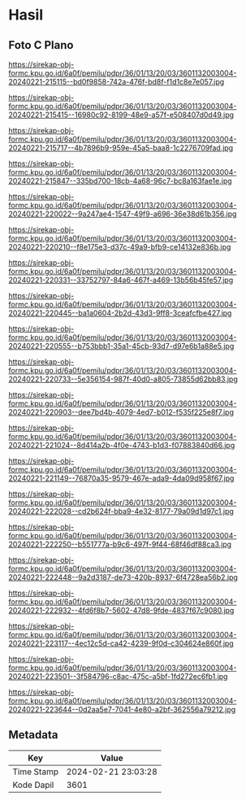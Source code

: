 # Hasil

## Foto C Plano

https://sirekap-obj-formc.kpu.go.id/6a0f/pemilu/pdpr/36/01/13/20/03/3601132003004-20240221-215115--bd0f9858-742a-476f-bd8f-f1d1c8e7e057.jpg

https://sirekap-obj-formc.kpu.go.id/6a0f/pemilu/pdpr/36/01/13/20/03/3601132003004-20240221-215415--16980c92-8199-48e9-a57f-e508407d0d49.jpg

https://sirekap-obj-formc.kpu.go.id/6a0f/pemilu/pdpr/36/01/13/20/03/3601132003004-20240221-215717--4b7896b9-959e-45a5-baa8-1c2276709fad.jpg

https://sirekap-obj-formc.kpu.go.id/6a0f/pemilu/pdpr/36/01/13/20/03/3601132003004-20240221-215847--335bd700-18cb-4a68-96c7-bc8a163fae1e.jpg

https://sirekap-obj-formc.kpu.go.id/6a0f/pemilu/pdpr/36/01/13/20/03/3601132003004-20240221-220022--9a247ae4-1547-49f9-a696-36e38d61b356.jpg

https://sirekap-obj-formc.kpu.go.id/6a0f/pemilu/pdpr/36/01/13/20/03/3601132003004-20240221-220210--f8e175e3-d37c-49a9-bfb9-ce14132e836b.jpg

https://sirekap-obj-formc.kpu.go.id/6a0f/pemilu/pdpr/36/01/13/20/03/3601132003004-20240221-220331--33752797-84a6-467f-a469-13b56b45fe57.jpg

https://sirekap-obj-formc.kpu.go.id/6a0f/pemilu/pdpr/36/01/13/20/03/3601132003004-20240221-220445--ba1a0604-2b2d-43d3-9ff8-3ceafcfbe427.jpg

https://sirekap-obj-formc.kpu.go.id/6a0f/pemilu/pdpr/36/01/13/20/03/3601132003004-20240221-220555--b753bbb1-35a1-45cb-93d7-d97e6b1a88e5.jpg

https://sirekap-obj-formc.kpu.go.id/6a0f/pemilu/pdpr/36/01/13/20/03/3601132003004-20240221-220733--5e356154-987f-40d0-a805-73855d62bb83.jpg

https://sirekap-obj-formc.kpu.go.id/6a0f/pemilu/pdpr/36/01/13/20/03/3601132003004-20240221-220903--dee7bd4b-4079-4ed7-b012-f535f225e8f7.jpg

https://sirekap-obj-formc.kpu.go.id/6a0f/pemilu/pdpr/36/01/13/20/03/3601132003004-20240221-221024--8d414a2b-4f0e-4743-b1d3-f07883840d66.jpg

https://sirekap-obj-formc.kpu.go.id/6a0f/pemilu/pdpr/36/01/13/20/03/3601132003004-20240221-221149--76870a35-9579-467e-ada9-4da09d958f67.jpg

https://sirekap-obj-formc.kpu.go.id/6a0f/pemilu/pdpr/36/01/13/20/03/3601132003004-20240221-222028--cd2b624f-bba9-4e32-8177-79a09d1d97c1.jpg

https://sirekap-obj-formc.kpu.go.id/6a0f/pemilu/pdpr/36/01/13/20/03/3601132003004-20240221-222250--b551777a-b9c6-497f-9f44-68f46df88ca3.jpg

https://sirekap-obj-formc.kpu.go.id/6a0f/pemilu/pdpr/36/01/13/20/03/3601132003004-20240221-222448--9a2d3187-de73-420b-8937-6f4728ea56b2.jpg

https://sirekap-obj-formc.kpu.go.id/6a0f/pemilu/pdpr/36/01/13/20/03/3601132003004-20240221-222932--4fd6f8b7-5602-47d8-9fde-4837f67c9080.jpg

https://sirekap-obj-formc.kpu.go.id/6a0f/pemilu/pdpr/36/01/13/20/03/3601132003004-20240221-223117--4ec12c5d-ca42-4239-9f0d-c304624e860f.jpg

https://sirekap-obj-formc.kpu.go.id/6a0f/pemilu/pdpr/36/01/13/20/03/3601132003004-20240221-223501--3f584796-c8ac-475c-a5bf-1fd272ec6fb1.jpg

https://sirekap-obj-formc.kpu.go.id/6a0f/pemilu/pdpr/36/01/13/20/03/3601132003004-20240221-223644--0d2aa5e7-7041-4e80-a2bf-362556a79212.jpg


## Metadata

| Key        | Value               |
| ---------- | ------------------- |
| Time Stamp | 2024-02-21 23:03:28 |
| Kode Dapil | 3601                |



